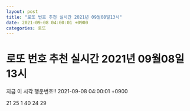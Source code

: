 ```yaml
---
layout: post
title: "로또 번호 추천 실시간 2021년 09월08일13시"
date: 2021-09-08 04:00:01 +0900
categories: 로또
---
```


# 로또 번호 추천 실시간 2021년 09월08일13시

지금 이 시각 행운번호!! 2021-09-08 04:00:01 +0900

 21  25  1  40  24  29 


